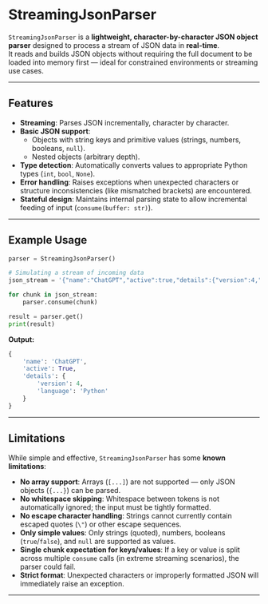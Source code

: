 # StreamingJsonParser

`StreamingJsonParser` is a **lightweight, character-by-character JSON object parser** designed to process a stream of JSON data in **real-time**.  
It reads and builds JSON objects without requiring the full document to be loaded into memory first — ideal for constrained environments or streaming use cases.

---

## Features

- **Streaming**: Parses JSON incrementally, character by character.
- **Basic JSON support**:
  - Objects with string keys and primitive values (strings, numbers, booleans, `null`).
  - Nested objects (arbitrary depth).
- **Type detection**: Automatically converts values to appropriate Python types (`int`, `bool`, `None`).
- **Error handling**: Raises exceptions when unexpected characters or structure inconsistencies (like mismatched brackets) are encountered.
- **Stateful design**: Maintains internal parsing state to allow incremental feeding of input (`consume(buffer: str)`).

---

## Example Usage

```python
parser = StreamingJsonParser()

# Simulating a stream of incoming data
json_stream = '{"name":"ChatGPT","active":true,"details":{"version":4,"language":"Python"}}'

for chunk in json_stream:
    parser.consume(chunk)

result = parser.get()
print(result)
```

**Output:**
```python
{
    'name': 'ChatGPT',
    'active': True,
    'details': {
        'version': 4,
        'language': 'Python'
    }
}
```

---

## Limitations

While simple and effective, `StreamingJsonParser` has some **known limitations**:

- **No array support**: Arrays (`[...]`) are not supported — only JSON objects (`{...}`) can be parsed.
- **No whitespace skipping**: Whitespace between tokens is not automatically ignored; the input must be tightly formatted.
- **No escape character handling**: Strings cannot currently contain escaped quotes (`\"`) or other escape sequences.
- **Only simple values**: Only strings (quoted), numbers, booleans (`true`/`false`), and `null` are supported as values.
- **Single chunk expectation for keys/values**: If a key or value is split across multiple `consume` calls (in extreme streaming scenarios), the parser could fail.
- **Strict format**: Unexpected characters or improperly formatted JSON will immediately raise an exception.

---
